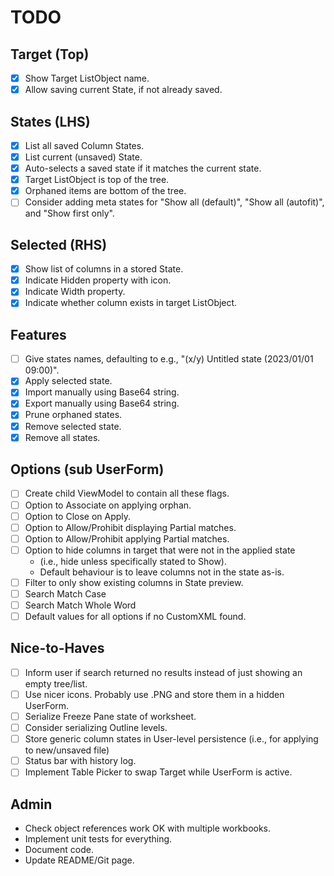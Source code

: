 # TODO
## Target (Top)
- [x] Show Target ListObject name.
- [x] Allow saving current State, if not already saved.
## States (LHS)
- [x] List all saved Column States.
- [x] List current (unsaved) State.
- [x] Auto-selects a saved state if it matches the current state.
- [x] Target ListObject is top of the tree.
- [x] Orphaned items are bottom of the tree.
- [ ] Consider adding meta states for "Show all (default)", "Show all (autofit)", and "Show first only".
## Selected (RHS)
- [x] Show list of columns in a stored State.
- [x] Indicate Hidden property with icon.
- [x] Indicate Width property.
- [x] Indicate whether column exists in target ListObject.
## Features
- [ ] Give states names, defaulting to e.g., "(x/y) Untitled state (2023/01/01 09:00)".
- [x] Apply selected state.
- [x] Import manually using Base64 string.
- [x] Export manually using Base64 string.
- [x] Prune orphaned states.
- [x] Remove selected state.
- [x] Remove all states.
## Options (sub UserForm)
- [ ] Create child ViewModel to contain all these flags.
- [ ] Option to Associate on applying orphan.
- [ ] Option to Close on Apply.
- [ ] Option to Allow/Prohibit displaying Partial matches.
- [ ] Option to Allow/Prohibit applying Partial matches.
- [ ] Option to hide columns in target that were not in the applied state 
  - (i.e., hide unless specifically stated to Show).
  - Default behaviour is to leave columns not in the state as-is.
- [ ] Filter to only show existing columns in State preview.
- [ ] Search Match Case
- [ ] Search Match Whole Word
- [ ] Default values for all options if no CustomXML found.
## Nice-to-Haves
- [ ] Inform user if search returned no results instead of just showing an empty tree/list.
- [ ] Use nicer icons. Probably use .PNG and store them in a hidden UserForm.
- [ ] Serialize Freeze Pane state of worksheet.
- [ ] Consider serializing Outline levels.
- [ ] Store generic column states in User-level persistence (i.e., for applying to new/unsaved file)
- [ ] Status bar with history log.
- [ ] Implement Table Picker to swap Target while UserForm is active.
## Admin
- Check object references work OK with multiple workbooks.
- Implement unit tests for everything.
- Document code.
- Update README/Git page. 